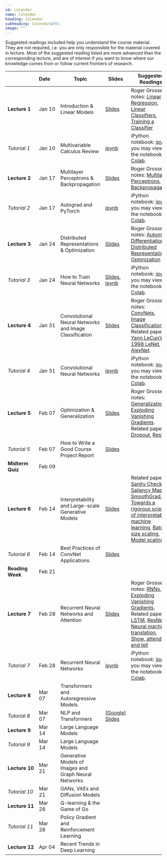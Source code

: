 ```yaml
---
id: calendar
name: Calendar
heading: Calendar
subheading: Calendar&#58;
image: ""
---
```


Suggested readings included help you understand the course material. They are not required, i.e. you are only responsible for the material covered in lecture. Most of the suggested reading listed are more advanced than the corresponding lecture, and are of interest if you want to know where our knowledge comes from or follow current frontiers of research.

|       | Date&nbsp;&nbsp;&nbsp;&nbsp;    | Topic | Slides  | Suggested Readings 
|-------|----|--------|---------|------------------------------------------
| **Lecture&nbsp;1**| Jan 10 | Introduction & Linear Models | [Slides](assets/slides/lec01.pdf)  | Roger Grosse's notes: [Linear Regression](assets/readings/L01a.pdf), [Linear Classifiers](assets/readings/L01b.pdf), [Training a Classifier](assets/readings/L01c.pdf)
| *Tutorial&nbsp;1* | Jan 10  | Multivariable Calculus Review  | [ipynb](https://colab.research.google.com/github/uoft-csc413/2023/blob/master/assets/tutorials/tut01_calc_intro.ipynb)  | iPython notebook: [ipynb](assets/tutorials/tut01_calc_intro.ipynb), you may view the notebook via [Colab](https://colab.research.google.com/github/uoft-csc413/2023/blob/master/assets/tutorials/tut01_calc_intro.ipynb).
| **Lecture&nbsp;2**| Jan 17  | Multilayer Perceptrons & Backpropagation | [Slides](assets/slides/Lec2.pdf)    | Roger Grosse's notes: [Multilayer Perceptrons](assets/readings/L02a.pdf), [Backpropagation](assets/readings/L02b.pdf)
| *Tutorial&nbsp;2* | Jan 17  | Autograd and PyTorch |  [ipynb](https://colab.research.google.com/github/uoft-csc413/2023/blob/master/assets/tutorials/tut02_autograd.ipynb)  | iPython notebook: [ipynb](assets/tutorials/tut02_autograd.ipynb), you may view the notebook via [Colab](https://colab.research.google.com/github/uoft-csc413/2023/blob/master/assets/tutorials/tut02_autograd.ipynb). 
| **Lecture&nbsp;3**| Jan 24  | Distributed Representations & Optimization | [Slides](assets/slides/lec03.pdf)  | Roger Grosse's notes: [Automatic Differentiation](assets/readings/L03a.pdf), [Distributed Representations](assets/readings/L03b.pdf), [Optimization](assets/readings/L03c.pdf)
| *Tutorial&nbsp;3* | Jan 24  | How to Train Neural Networks  | [Slides](assets/tutorials/tut03_slides.pdf), [ipynb](https://colab.research.google.com/github/uoft-csc413/2023/blob/master/assets/tutorials/tut03_notebook.ipynb) | iPython notebook: [ipynb](assets/tutorials/tut03_notebook.ipynb), you may view the notebook via [Colab](https://colab.research.google.com/github/uoft-csc413/2023/blob/master/assets/tutorials/tut03_notebook.ipynb). 
| **Lecture&nbsp;4** | Jan 31  | Convolutional Neural Networks and Image Classification  | [Slides](assets/slides/Lec04.pdf)  |  Roger Grosse's notes: [ConvNets](assets/readings/L04a.pdf), [Image Classification](assets/readings/L04b.pdf). Related papers: [Yann LeCun’s 1998 LeNet](assets/readings/lecun-98.pdf), [AlexNet](assets/readings/AlexNet.pdf).
| *Tutorial&nbsp;4* | Jan 31  | Convolutional Neural Networks  | [ipynb](https://colab.research.google.com/github/uoft-csc413/2023/blob/master/assets/tutorials/tut04_cnn.ipynb) | iPython notebook: [ipynb](assets/tutorials/tut04_cnn.ipynb), you may view the notebook via [Colab](https://colab.research.google.com/github/uoft-csc413/2023/blob/master/assets/tutorials/tut04_cnn.ipynb). 
| **Lecture&nbsp;5** | Feb 07  | Optimization & Generalization |  [Slides](assets/slides/Lec05.pdf)  |  Roger Grosse’s notes: [Generalization](https://csc413-uoft.github.io/2021/assets/readings/L06a.pdf), [Exploding Vanishing Gradients](https://csc413-uoft.github.io/2021/assets/readings/L06b.pdf). Related papers: [Dropout](https://jmlr.org/papers/v15/srivastava14a.html), [ResNet](https://arxiv.org/abs/1512.03385)
| *Tutorial&nbsp;5* | Feb 07  | How to Write a Good Course Project Report  |  [Slides](assets/tutorials/tut05_slides.pdf) | 
| **Midterm Quiz** | Feb 09  |   |  | 
| **Lecture&nbsp;6** | Feb 14  | Interpretability and Large-scale Generative Models   |   [Slides](assets/slides/lec06.pdf)    |  Related papers: [Sanity Check for Saliency Maps](http://papers.nips.cc/paper/8160-sanity-checks-for-saliency-maps.pdf), [SmoothGrad](https://arxiv.org/pdf/1706.03825.pdf), [Towards a rigorous science of interpretable machine learning](https://arxiv.org/pdf/1702.08608.pdf), [Batch size scaling](https://www.jmlr.org/papers/volume20/18-789/18-789.pdf), [Model scaling](https://arxiv.org/pdf/2001.08361.pdf)
| *Tutorial&nbsp;6* | Feb 14  | Best Practices of ConvNet Applications  |  [Slides](assets/tutorials/tut06_slides.pdf) | 
| **Reading Week** | Feb 21  |   |  | 
| **Lecture&nbsp;7** | Feb 28  | Recurrent Neural Networks and Attention | [Slides](assets/slides/lec07.pdf)  |  Roger Grosse's notes: [RNNs](assets/readings/L07a.pdf), [Exploding Vanishing Gradients](assets/readings/L07b.pdf). Related papers: [LSTM](https://www.bioinf.jku.at/publications/older/2604.pdf), [ResNet](https://arxiv.org/abs/1512.03385), [Neural machine translation](https://arxiv.org/pdf/1409.0473), [Show, attend and tell](https://arxiv.org/abs/1502.03044)  
| *Tutorial&nbsp;7* | Feb 28  | Recurrent Neural Networks  | [ipynb](https://colab.research.google.com/github/uoft-csc413/2023/blob/master/assets/tutorials/tut07_rnns.ipynb)  | iPython notebook: [ipynb](assets/tutorials/tut07_rnns.ipynb), you may view the notebook via [Colab](https://colab.research.google.com/github/uoft-csc413/2023/blob/master/assets/tutorials/tut07_rnns.ipynb). | 
| **Lecture&nbsp;8** | Mar 07  | Transformers and Autoregressive Models|    |  
| *Tutorial&nbsp;8* | Mar 07  | NLP and Transformers  | [(Google) Slides](https://docs.google.com/presentation/d/1GlOEERsbu71LhpT1L-nMcDtOAwgg8DPScbNkjF989zc/edit?usp=sharing) | 
| **Lecture&nbsp;9** | Mar 14  | Large Language Models  |  |  
| *Tutorial&nbsp;9* | Mar 14  | Large Language Models  |  | 
| **Lecture&nbsp;10** | Mar 21  | Generative Models of Images and Graph Neural Networks|  |  
| *Tutorial&nbsp;10* | Mar 21  | GANs, VAEs and Diffusion Models  |  | 
| **Lecture&nbsp;11** | Mar 28  | Q-learning & the Game of Go |  | 
| *Tutorial&nbsp;11* | Mar 28  | Policy Gradient and Reinforcement Learning  |  | 
| **Lecture&nbsp;12** | Apr 04  | Recent Trends in Deep Learning | |  

